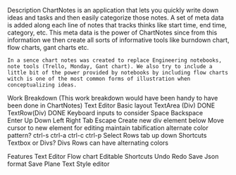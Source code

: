 Description
    ChartNotes is an application that lets you quickly write down ideas and tasks and then easily categorize those notes. A set of meta data is added along each line of notes that tracks thinks like start time, end time, category, etc. This meta data is the power of ChartNotes since from this information we then create all sorts of informative tools like burndown chart, flow charts, gant charts etc. 

    In a sence chart notes was created to replace Engineering notebooks, note tools (Trello, Monday, Gant chart). We also try to include a little bit of the power provided by notebooks by including flow charts witch is one of the most common forms of illustration when conceptualizing ideas.

Work Breakdown 
    (This work breakdown would have been handy to have been done in ChartNotes)
    Text Editor
        Basic layout
            TextArea (Div) DONE
            TextRow(Div) DONE
        Keyboard inputs to consider
            Space
            Backspace                
            Enter
            Up Down
            Left Right
            Tab
            Escape
                Create new div element below
                Move cursor to new element for editing
                maintain tabification
                alternate color pattern?
            ctrl-s
            ctrl-a
            ctrl-c
            ctrl-p
            Select Rows
                tab
                up
                down
        Shortcuts
        Textbox or Divs?
            Divs
                Rows can have alternating colors

    

Features
    Text Editor
    Flow chart
    Editable Shortcuts
    Undo
    Redo
    Save Json format
    Save Plane Text
    Style editor


